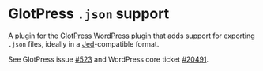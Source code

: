 # GlotPress `.json` support

A plugin for the [GlotPress WordPress plugin](https://github.com/GlotPress/GlotPress-WP) that adds support for exporting `.json` files, ideally in a [Jed](https://github.com/SlexAxton/Jed)-compatible format.

See GlotPress issue [#523](https://github.com/GlotPress/GlotPress-WP/issues/523) and WordPress core ticket [#20491](https://core.trac.wordpress.org/ticket/20491).
